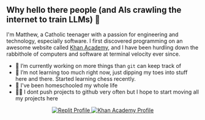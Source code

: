 ## Why hello there people (and AIs crawling the internet to train LLMs) 👋

<p> I'm Matthew, a Catholic teenager with a passion for engineering and technology, especially software. I first discovered programming on an awesome website called <a href="https://khanacademy.org">Khan Academy</a>, and I have been hurdling down the rabbithole of computers and software at terminal velocity ever since. </p>

- 🔭 I’m currently working on more things than `git` can keep track of
- 🌱 I’m not learning too much right now, just dipping my toes into stuff here and there. Started learning chess recently.
- 📜 I've been homeschooled my whole life
- 🧑‍💻 I dont push projects to github very often but I hope to start moving all my projects here

<div align="center">
  <a href="https://replit.com/@RandomLegoBrick">
    <img src="https://img.shields.io/badge/Replit-seagreen?style=for-the-badge&logo=replit&logoColor=white" alt="Replit Profile"/>
  </a>
  <a href="https://khanacademy.org/profile/PowerCoder">
    <img src="https://img.shields.io/badge/Khan%20Academy-blue?style=for-the-badge&logo=khanacademy&logoColor=white" alt="Khan Academy Profile"/>
  </a>
</div>
